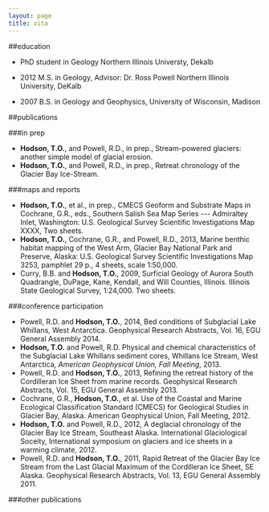 ```yaml
---
layout: page
title: vita
---
```


##education

- PhD student in Geology
  Northern Illinois Universty, Dekalb

- 2012 M.S. in Geology, 
  Advisor: Dr. Ross Powell
  Northern Illinois University, DeKalb

- 2007 B.S. in Geology and Geophysics,
  University of Wisconsin, Madison

##publications

###in prep


- **Hodson, T.O.**, and Powell, R.D., in prep., Stream-powered glaciers: another simple model of glacial erosion.
- **Hodson, T.O.**, and Powell, R.D., in prep., Retreat chronology of the Glacier Bay Ice-Stream.

###maps and reports


- **Hodson, T.O.**, et al., in prep., CMECS Geoform and Substrate Maps in Cochrane, G.R., eds., Southern Salish Sea Map Series --- Admiraltey Inlet, Washington: U.S. Geological Survey Scientific Investigations Map XXXX, Two sheets.
- **Hodson, T.O.**, Cochrane, G.R., and Powell, R.D., 2013, Marine benthic habitat mapping of the West Arm, Glacier Bay National Park and Preserve, Alaska: U.S. Geological Survey Scientific Investigations Map 3253, pamphlet 29 p., 4 sheets, scale 1:50,000.
- Curry, B.B. and **Hodson, T.O.**, 2009, Surficial Geology of Aurora South Quadrangle, DuPage, Kane, Kendall, and Will Counties, Illinois. Illinois State Geological Survey, 1:24,000. Two sheets.

###conference participation

- Powell, R.D. and **Hodson, T.O.**, 2014, Bed conditions of Subglacial Lake Whillans, West Antarctica. Geophysical Research Abstracts, Vol. 16, EGU General Assembly 2014.
- **Hodson, T.O.** and Powell, R.D. Physical and chemical characteristics of the Subglacial Lake Whillans sediment cores, Whillans Ice Stream, West Antarctica, *American Geophysical Union, Fall Meeting*, 2013.
- Powell, R.D. and **Hodson, T.O.**, 2013, Refining the retreat history of the Cordilleran Ice Sheet from marine records. Geophysical Research Abstracts, Vol. 15, EGU General Assembly 2013.
- Cochrane, G.R., **Hodson, T.O.**, et al. Use of the Coastal and Marine Ecological Classification Standard (CMECS) for Geological Studies in Glacier Bay, Alaska. American Geophysical Union, Fall Meeting, 2012.
- **Hodson, T.O.** and Powell, R.D., 2012, A deglacial chronology of the Glacier Bay Ice Stream, Southeast Alaska. International Glaciological Soceity, International symposium on glaciers and ice sheets in a warming climate, 2012.
- Powell, R.D. and **Hodson, T.O.**, 2011, Rapid Retreat of the Glacier Bay Ice Stream from the Last Glacial Maximum of the Cordilleran Ice Sheet, SE Alaska. Geophysical Research Abstracts, Vol. 13, EGU General Assembly 2011.

###other publications

